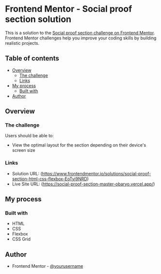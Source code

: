 # Frontend Mentor - Social proof section solution

This is a solution to the [Social proof section challenge on Frontend Mentor](https://www.frontendmentor.io/challenges/social-proof-section-6e0qTv_bA). Frontend Mentor challenges help you improve your coding skills by building realistic projects. 

## Table of contents

- [Overview](#overview)
  - [The challenge](#the-challenge)
  - [Links](#links)
- [My process](#my-process)
  - [Built with](#built-with)
- [Author](#author)


## Overview

### The challenge

Users should be able to:

- View the optimal layout for the section depending on their device's screen size

### Links

- Solution URL: (https://www.frontendmentor.io/solutions/social-proof-section-html-css-flexbox-EoTyj9NRD)
- Live Site URL: (https://social-proof-section-master-obaryo.vercel.app/)
## My process

### Built with

- HTML
- CSS 
- Flexbox
- CSS Grid

## Author

- Frontend Mentor - [@yourusername](https://www.frontendmentor.io/profile/obaryo)
